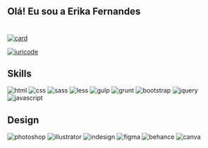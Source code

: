  ## Olá! Eu sou a Erika Fernandes
 #
[![card](https://github-readme-stats.vercel.app/api?username=ErikaF50&theme=tokyonight&show_icons=true&card_width=500px)](https://github.com/anuraghazra/github-readme-stats) 

[![iuricode](https://github-readme-stats.vercel.app/api/top-langs/?username=ErikaF50&hide=html&layout=compact&theme=tokyonight&card_width=500px)](https://github.com/anuraghazra/github-readme-stats)


## Skills

![html](https://img.shields.io/badge/HTML5-E34F26?style=for-the-badge&logo=html5&logoColor=white)
![css](https://img.shields.io/badge/CSS3-1572B6?style=for-the-badge&logo=css3&logoColor=white)
![sass](https://img.shields.io/badge/Sass-CC6699?style=for-the-badge&logo=sass&logoColor=white)
![less](https://img.shields.io/badge/Less-214674?style=for-the-badge&logo=LESS&logoColor=white)
![gulp](https://img.shields.io/badge/Gulp-f14440?style=for-the-badge&logo=GULP&logoColor=white)
![grunt](https://img.shields.io/badge/Grunt-fba919?style=for-the-badge&logo=GRUNT&logoColor=white)
![bootstrap](https://img.shields.io/badge/Bootstrap-563D7C?style=for-the-badge&logo=bootstrap&logoColor=white)
![jquery](https://img.shields.io/badge/jQuery-0769AD?style=for-the-badge&logo=jquery&logoColor=white)
![javascript](https://img.shields.io/badge/JavaScript-050505?style=for-the-badge&logo=javascript&logoColor=F7DF1E)


## Design

![photoshop](https://img.shields.io/badge/Adobe%20Photoshop-31A8FF?style=for-the-badge&logo=Adobe%20Photoshop&logoColor=black)
![illustrator](https://img.shields.io/badge/Adobe%20Illustrator-FF9A00?style=for-the-badge&logo=adobe%20illustrator&logoColor=white)
![indesign](https://img.shields.io/badge/Adobe%20InDesign-FF3366?style=for-the-badge&logo=Adobe%20InDesign&logoColor=white)
![figma](https://img.shields.io/badge/Figma-F24E1E?style=for-the-badge&logo=figma&logoColor=white)
![behance](https://img.shields.io/badge/Behance-0054F7?style=for-the-badge&logo=behance&logoColor=white)
![canva](https://img.shields.io/badge/Canva-%2300C4CC.svg?&style=for-the-badge&logo=Canva&logoColor=white)










